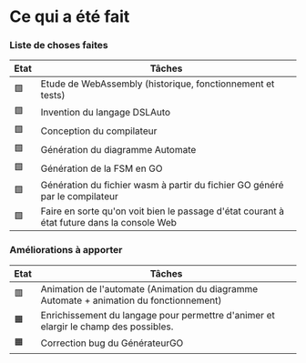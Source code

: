 # Ce qui a été fait

### Liste de choses faites

| Etat | Tâches |
|------|----------|
|:green_square:| Etude de WebAssembly (historique, fonctionnement et tests)
|:green_square:| Invention du langage DSLAuto
|:green_square:| Conception du compilateur
|:green_square:| Génération du diagramme Automate
|:green_square:| Génération de la FSM en GO
|:green_square:| Génération du fichier wasm à partir du fichier GO généré par le compilateur
|:green_square:| Faire en sorte qu'on voit bien le passage d'état courant à état future dans la console Web

###  Améliorations à apporter
| Etat | Tâches |
|------|----------|
|:red_square:| Animation de l'automate (Animation du diagramme Automate + animation du fonctionnement)
|:orange_square:| Enrichissement du langage pour permettre d'animer et elargir le champ des possibles.
|:orange_square:| Correction bug du GénérateurGO

